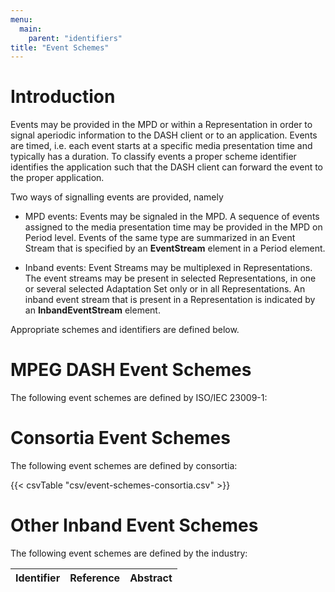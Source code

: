 ```yaml
---
menu:
  main:
    parent: "identifiers"
title: "Event Schemes"
---
```


# Introduction

Events may be provided in the MPD or within a Representation in order to signal aperiodic information to the DASH client or to an application. Events are timed, i.e. each event starts at a specific media presentation time and typically has a duration. To classify events a proper scheme identifier identifies the application such that the DASH client can forward the event to the proper application.

Two ways of signalling events are provided, namely

* MPD events: Events may be signaled in the MPD. A sequence of events assigned to the media presentation time may be provided in the MPD on Period level. Events of the same type are summarized in an Event Stream that is specified by an **EventStream** element in a Period element.

* Inband events: Event Streams may be multiplexed in Representations. The event streams may be present in selected Representations, in one or several selected Adaptation Set only or in all Representations. An inband event stream that is present in a Representation is indicated by an **InbandEventStream** element.

Appropriate schemes and identifiers are defined below.

# MPEG DASH Event Schemes

The following event schemes are defined by ISO/IEC 23009-1:

<!----
{{< csvTable "csv/event-schemes-mpeg-dash-events.csv" >}}
--->

# Consortia Event Schemes

The following event schemes are defined by consortia:

{{< csvTable "csv/event-schemes-consortia.csv" >}}


# Other Inband Event Schemes

The following event schemes are defined by the industry:

Identifier                        |Reference                           |Abstract
----------------------------------|------------------------------------|----------------
